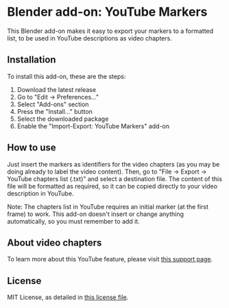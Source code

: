 # Blender add-on: YouTube Markers

This Blender add-on makes it easy to export your markers to a formatted list, to be used in YouTube descriptions as video chapters.

## Installation

To install this add-on, these are the steps:

1. Download the latest release
2. Go to "Edit -> Preferences..."
3. Select "Add-ons" section
4. Press the "Install..." button
5. Select the downloaded package
6. Enable the "Import-Export: YouTube Markers" add-on

## How to use

Just insert the markers as identifiers for the video chapters (as you may be doing already to label the video content). Then, go to "File -> Export -> YouTube chapters list (.txt)" and select a destination file. The content of this file will be formatted as required, so it can be copied directly to your video description in YouTube.

Note: The chapters list in YouTube requires an initial marker (at the first frame) to work. This add-on doesn't insert or change anything automatically, so you must remember to add it.

## About video chapters

To learn more about this YouTube feature, please visit [this support page](https://support.google.com/youtube/answer/9884579).

## License

MIT License, as detailed in [this license file](LICENSE.txt).